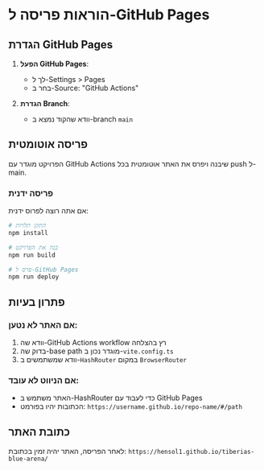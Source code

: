 # הוראות פריסה ל-GitHub Pages

## הגדרת GitHub Pages

1. **הפעל GitHub Pages**:
   - לך ל-Settings > Pages
   - בחר ב-Source: "GitHub Actions"

2. **הגדרת Branch**:
   - וודא שהקוד נמצא ב-branch `main`

## פריסה אוטומטית

הפרויקט מוגדר עם GitHub Actions שיבנה ויפרס את האתר אוטומטית בכל push ל-main.

### פריסה ידנית

אם אתה רוצה לפרוס ידנית:

```bash
# התקן תלויות
npm install

# בנה את הפרויקט
npm run build

# פרס ל-GitHub Pages
npm run deploy
```

## פתרון בעיות

### אם האתר לא נטען:
1. וודא שה-GitHub Actions workflow רץ בהצלחה
2. בדוק שה-base path מוגדר נכון ב-`vite.config.ts`
3. וודא שמשתמשים ב-`HashRouter` במקום `BrowserRouter`

### אם הניווט לא עובד:
- האתר משתמש ב-HashRouter כדי לעבוד עם GitHub Pages
- הכתובות יהיו בפורמט: `https://username.github.io/repo-name/#/path`

## כתובת האתר

לאחר הפריסה, האתר יהיה זמין בכתובת:
`https://hensol1.github.io/tiberias-blue-arena/` 